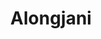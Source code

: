 ---
title: "Alongjani"
title_bn: "এলংজানি নদী"
description: "Alongjani river starts from the Jamuna river and ends at the Dhaleshwari river; then again starts from the Dhaleshwari river and ends at the Nangli river. It covers Manikganj, Tangail districts. The total length of the river is 35 km."
---